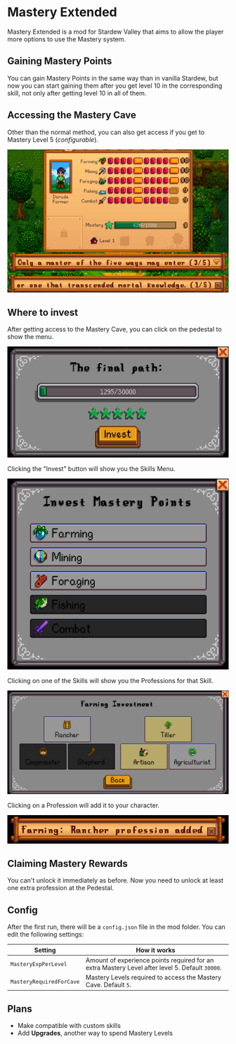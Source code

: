 # Mastery Extended

Mastery Extended is a mod for Stardew Valley that aims to allow the player more options to use the Mastery system.

## Gaining Mastery Points

You can gain Mastery Points in the same way than in vanilla Stardew, but now you can start gaining them after you get level 10 in the corresponding skill, not only after getting level 10 in all of them.


## Accessing the Mastery Cave

Other than the normal method, you can also get access if you get to Mastery Level 5 (*configurable*).

![](images/mastery-access.png)

## Where to invest

After getting access to the Mastery Cave, you can click on the pedestal to show the menu. 

![](images/pedestal-invest.png)

Clicking the "Invest" button will show you the Skills Menu.

![](images/skill-menu.png)

Clicking on one of the Skills will show you the Professions for that Skill.

![](images/professions-menu.png)

Clicking on a Profession will add it to your character.

![](images/profession-added.png)

## Claiming Mastery Rewards
You can't unlock it immediately as before. Now you need to unlock at least one extra profession at the Pedestal.


## Config
After the first run, there will be a `config.json` file in the mod folder. You can edit the following settings:

Setting                  | How it works
------------------------ | ------
`MasteryExpPerLevel`     | Amount of experience points required for an extra Mastery Level after level 5. Default `30000`.
`MasteryRequiredForCave` | Mastery Levels required to access the Mastery Cave. Default `5`. 

## Plans
* Make compatible with custom skills
* Add **Upgrades**, another way to spend Mastery Levels